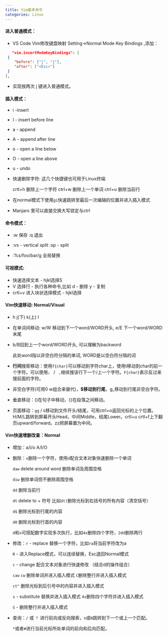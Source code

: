 ```yaml
---
title: Vim基本命令
categories: Linux
---
```




#### 进入普通模式：

- VS Code Vim修改键盘映射 Setting->Normal Mode Key Bindings ,添加：

```json
   "vim.insertModeKeyBindings": [
 {
    "before": ["j", "j"],
	"after": ["<Esc>"]
 }
],
```

- 实现按两次 j 键进入普通模式。

  <!-- more-->

#### 插入模式：

- i  -insert

- I - insert before line

- a - append 

- A - append after line

- o - open a line below

- O - open a line above

- u - undo

- 快速删除字符: 这几个快捷键也可用于Linux终端

  crtl+h 删除上一个字符 ctrl+w 删除上一个单词 ctrl+u 删除当前行
  
- 在normal模式下使用`gi`快速跳转至最后一次编辑的位置并进入插入模式

- Manjaro 里可以直接交换大写锁定与ctrl


#### 命令模式：
- :w 保存 :q 退出
  
- :vs - vertical split    :sp - split
  
- :%s/foo/bar/g 全局替换 
  
#### 可视模式:

- 快速选择文本 - hjkl选择S
- V 选择行  - 执行各种命令,比如 d - 删除  y - 复制
- crtl+v 进入块状选择模式 - hjkl选择

#### Vim快速移动: Normal/Visual

- h  j(下)  k(上)  l

- 在单词间移动: w/W 移动到下一个word/WORD开头, e/E 下一个word/WORD末尾

- b/B回到上一个word/WORD开头, 可以理解为backword

  此处word指以非空白符分隔的单词, WORD是以空白符分隔的词

- **行间**搜索移动：使用`f{char}`可以移动到字符char上，使用t移动到char的前一个字符。可以使用`; ` / ` ,`继续搜该行下一个/上一个字符。`F{char}`表示反过来搜前面的字符。

- 非空白字符(可用0  w组合来替代)，**$移动到行尾**，g_移动到行尾非空白字符。

- 垂直移动：()在句子中移动，{}在段落之间移动。

- 页面移动：`gg` / `G`移动到文件开头/结尾，可用ctrl+o返回光标的上个位置。H/M/L跳转到屏幕开头Head，中间Middle，结尾Lower。crtl+u   crtl+f上下翻页upward/forward。zz把屏幕置为中间。

#### Vim快速增删改查：Normal

- 增加：a/i/o  A/I/O

- 删除：`x`删除一个字符，使用`d`配合文本对象快速删除一个单词

  `daw` delete around word   删除单词及周围空格

  `diw` 删除单词但不删除周围空格

  `dd` 删除当前行

  `dt` delete to + 符号  比如`dt)`删除光标到右括号的所有内容（清空括号）

  `d$` 删除光标到行尾的内容

  `d0` 删除光标到行首的内容

  `d`和`x`可搭配数字实现多次执行，比如`4x`删除四个字符，`2dd`删除两行
  
- 修改：`r` - replace 替换一个字符，比如`ra`将当前字符改为a

   `R` - 进入Replace模式，可以连续替换，Esc退回Normal模式

   `c` - change 配合文本对象进行快速修改 （结合d的操作组合）

   `caw`   `cw`   删除单词并进入插入模式   `C`删除整行并进入插入模式   

   `ct"` 删除光标到后引号中的内容并进入插入模式

   `s` - substitute 替换并进入插入模式    `4s`删除四个字符并进入插入模式

   `S` - 删除整行并进入插入模式
   
- 查询：`/` 或 `？` 进行前向或反向搜索，`n`或`N`跳转到下一个或上一个匹配。

   `*`或者`#`进行当前光标所处单词的前向和后向匹配。

